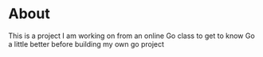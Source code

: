 # About
This is a project I am working on from an online Go class to get to know Go a little better before building my own go project